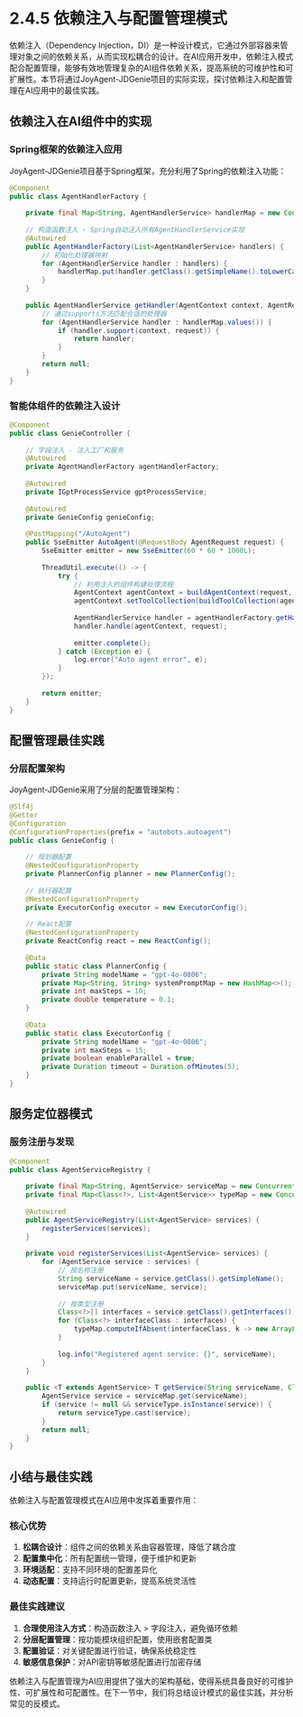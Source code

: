 # 2.4.5 依赖注入与配置管理模式

依赖注入（Dependency Injection，DI）是一种设计模式，它通过外部容器来管理对象之间的依赖关系，从而实现松耦合的设计。在AI应用开发中，依赖注入模式配合配置管理，能够有效地管理复杂的AI组件依赖关系，提高系统的可维护性和可扩展性。本节将通过JoyAgent-JDGenie项目的实际实现，探讨依赖注入和配置管理在AI应用中的最佳实践。

## 依赖注入在AI组件中的实现

### Spring框架的依赖注入应用

JoyAgent-JDGenie项目基于Spring框架，充分利用了Spring的依赖注入功能：

```java
@Component
public class AgentHandlerFactory {
    
    private final Map<String, AgentHandlerService> handlerMap = new ConcurrentHashMap<>();
    
    // 构造函数注入 - Spring自动注入所有AgentHandlerService实现
    @Autowired
    public AgentHandlerFactory(List<AgentHandlerService> handlers) {
        // 初始化处理器映射
        for (AgentHandlerService handler : handlers) {
            handlerMap.put(handler.getClass().getSimpleName().toLowerCase(), handler);
        }
    }
    
    public AgentHandlerService getHandler(AgentContext context, AgentRequest request) {
        // 通过supports方法匹配合适的处理器
        for (AgentHandlerService handler : handlerMap.values()) {
            if (handler.support(context, request)) {
                return handler;
            }
        }
        return null;
    }
}
```

### 智能体组件的依赖注入设计

```java
@Component
public class GenieController {
    
    // 字段注入 - 注入工厂和服务
    @Autowired
    private AgentHandlerFactory agentHandlerFactory;
    
    @Autowired
    private IGptProcessService gptProcessService;
    
    @Autowired
    private GenieConfig genieConfig;
    
    @PostMapping("/AutoAgent")
    public SseEmitter AutoAgent(@RequestBody AgentRequest request) {
        SseEmitter emitter = new SseEmitter(60 * 60 * 1000L);
        
        ThreadUtil.execute(() -> {
            try {
                // 利用注入的组件构建处理流程
                AgentContext agentContext = buildAgentContext(request, emitter);
                agentContext.setToolCollection(buildToolCollection(agentContext, request));
                
                AgentHandlerService handler = agentHandlerFactory.getHandler(agentContext, request);
                handler.handle(agentContext, request);
                
                emitter.complete();
            } catch (Exception e) {
                log.error("Auto agent error", e);
            }
        });
        
        return emitter;
    }
}
```

## 配置管理最佳实践

### 分层配置架构

JoyAgent-JDGenie采用了分层的配置管理架构：

```java
@Slf4j
@Getter
@Configuration
@ConfigurationProperties(prefix = "autobots.autoagent")
public class GenieConfig {
    
    // 规划器配置
    @NestedConfigurationProperty
    private PlannerConfig planner = new PlannerConfig();
    
    // 执行器配置  
    @NestedConfigurationProperty
    private ExecutorConfig executor = new ExecutorConfig();
    
    // React配置
    @NestedConfigurationProperty
    private ReactConfig react = new ReactConfig();
    
    @Data
    public static class PlannerConfig {
        private String modelName = "gpt-4o-0806";
        private Map<String, String> systemPromptMap = new HashMap<>();
        private int maxSteps = 10;
        private double temperature = 0.1;
    }
    
    @Data
    public static class ExecutorConfig {
        private String modelName = "gpt-4o-0806";
        private int maxSteps = 15;
        private boolean enableParallel = true;
        private Duration timeout = Duration.ofMinutes(5);
    }
}
```

## 服务定位器模式

### 服务注册与发现

```java
@Component
public class AgentServiceRegistry {
    
    private final Map<String, AgentService> serviceMap = new ConcurrentHashMap<>();
    private final Map<Class<?>, List<AgentService>> typeMap = new ConcurrentHashMap<>();
    
    @Autowired
    public AgentServiceRegistry(List<AgentService> services) {
        registerServices(services);
    }
    
    private void registerServices(List<AgentService> services) {
        for (AgentService service : services) {
            // 按名称注册
            String serviceName = service.getClass().getSimpleName();
            serviceMap.put(serviceName, service);
            
            // 按类型注册
            Class<?>[] interfaces = service.getClass().getInterfaces();
            for (Class<?> interfaceClass : interfaces) {
                typeMap.computeIfAbsent(interfaceClass, k -> new ArrayList<>()).add(service);
            }
            
            log.info("Registered agent service: {}", serviceName);
        }
    }
    
    public <T extends AgentService> T getService(String serviceName, Class<T> serviceType) {
        AgentService service = serviceMap.get(serviceName);
        if (service != null && serviceType.isInstance(service)) {
            return serviceType.cast(service);
        }
        return null;
    }
}
```

## 小结与最佳实践

依赖注入与配置管理模式在AI应用中发挥着重要作用：

### 核心优势
1. **松耦合设计**：组件之间的依赖关系由容器管理，降低了耦合度
2. **配置集中化**：所有配置统一管理，便于维护和更新
3. **环境适配**：支持不同环境的配置差异化
4. **动态配置**：支持运行时配置更新，提高系统灵活性

### 最佳实践建议
1. **合理使用注入方式**：构造函数注入 > 字段注入，避免循环依赖
2. **分层配置管理**：按功能模块组织配置，使用嵌套配置类
3. **配置验证**：对关键配置进行验证，确保系统稳定性
4. **敏感信息保护**：对API密钥等敏感配置进行加密存储

依赖注入与配置管理为AI应用提供了强大的架构基础，使得系统具备良好的可维护性、可扩展性和可配置性。在下一节中，我们将总结设计模式的最佳实践，并分析常见的反模式。
